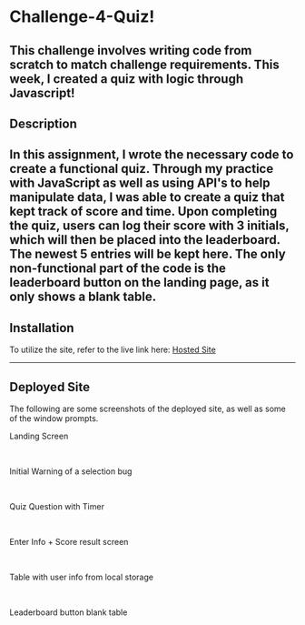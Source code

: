 # Challenge-4-Quiz!
This challenge involves writing code from scratch to match challenge requirements. 
This week, I created a quiz with logic through Javascript!
---------------------------------------------------------------------------------------------------------------------------------------------------
## Description
In this assignment, I wrote the necessary code to create a functional quiz. 
Through my practice with JavaScript as well as using API's to help manipulate data, I was able to create a quiz that kept track of score and time.
Upon completing the quiz, users can log their score with 3 initials, which will then be placed into the leaderboard. The newest 5 entries will be kept here.
The only non-functional part of the code is the leaderboard button on the landing page, as it only shows a blank table. 
---------------------------------------------------------------------------------------------------------------------------------------------------

## Installation
To utilize the site, refer to the live link here: [Hosted Site](https://joshuaorlandor.github.io/Challenge-4-Repo-Code_Quiz/)

---------------------------------------------------------------------------------------------------------------------------------------------------

## Deployed Site
The following are some screenshots of the deployed site, as well as some of the window prompts. 

Landing Screen


<br>

Initial Warning of a selection bug 


<br>

Quiz Question with Timer


<br>

Enter Info + Score result screen


<br>

Table with user info from local storage

<br>

Leaderboard button blank table

<br>



